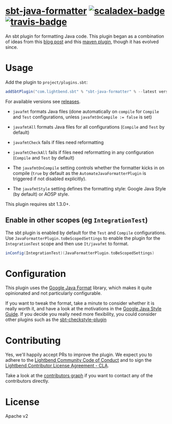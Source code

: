 # [sbt-java-formatter][] [![scaladex-badge][]][scaladex] [![travis-badge][]][travis]

[sbt-java-formatter]: https://github.com/sbt/sbt-java-formatter
[scaladex]:           https://index.scala-lang.org/sbt/sbt-java-formatter
[scaladex-badge]:     https://index.scala-lang.org/sbt/sbt-java-formatter/latest.svg
[travis]:             https://travis-ci.com/github/sbt/sbt-java-formatter
[travis-badge]:       https://travis-ci.com/sbt/sbt-java-formatter.svg?branch=master

An sbt plugin for formatting Java code. This plugin began as a combination of ideas from this
[blog post](https://ssscripting.wordpress.com/2009/06/10/how-to-use-the-eclipse-code-formatter-from-your-code/)
and this [maven plugin](https://github.com/revelc/formatter-maven-plugin), though it has evolved since.

# Usage

Add the plugin to `project/plugins.sbt`:

```scala
addSbtPlugin("com.lightbend.sbt" % "sbt-java-formatter" % --latest version---)
```

For available versions see [releases](https://github.com/sbt/sbt-java-formatter/releases).

* `javafmt` formats Java files (done automatically on `compile` for `Compile` and `Test` configurations, unless `javafmtOnCompile := false` is set)
* `javafmtAll` formats Java files for all configurations (`Compile` and `Test` by default)
* `javafmtCheck` fails if files need reformatting
* `javafmtCheckAll` fails if files need reformatting in any configuration (`Compile` and `Test` by default)

* The `javafmtOnCompile` setting controls whether the formatter kicks in on compile (`true` by default as the `AutomateJavaFormatterPlugin` is triggered if not disabled explicitly).
* The `javafmtStyle` setting defines the formatting style: Google Java Style (by default) or AOSP style.

This plugin requires sbt 1.3.0+.

## Enable in other scopes (eg `IntegrationTest`)

The sbt plugin is enabled by default for the `Test` and `Compile` configurations. Use `JavaFormatterPlugin.toBeScopedSettings` to enable the plugin for the `IntegrationTest` scope and then use `It/javafmt` to format.

```scala
inConfig(IntegrationTest)(JavaFormatterPlugin.toBeScopedSettings)
```

# Configuration

This plugin uses the [Google Java Format](https://github.com/google/google-java-format) library, which makes it quite opinionated and not particularly configurable.

If you want to tweak the format, take a minute to consider whether it is really worth it, and have a look at the motivations in the [Google Java Style Guide](https://google.github.io/styleguide/javaguide.html).
If you decide you really need more flexibility, you could consider other plugins such as the [sbt-checkstyle-plugin](https://github.com/etsy/sbt-checkstyle-plugin)

# Contributing

Yes, we'll happily accept PRs to improve the plugin. We expect you to adhere to the [Lightbend Community Code of Conduct](https://www.lightbend.com/conduct) and to sign the [Lightbend Contributor License Agreement - CLA](https://www.lightbend.com/contribute/cla).

Take a look at the [contributors graph](https://github.com/sbt/sbt-java-formatter/graphs/contributors) if you want to contact
any of the contributors directly.

# License

Apache v2
